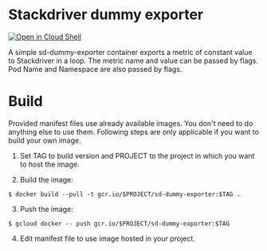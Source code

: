 # Stackdriver dummy exporter

[![Open in Cloud Shell](https://gstatic.com/cloudssh/images/open-btn.svg)](https://ssh.cloud.google.com/cloudshell/editor?cloudshell_git_repo=https://github.com/GoogleCloudPlatform/kubernetes-engine-samples&cloudshell_workspace=custom-metrics-autoscaling/direct-to-sd&cloudshell_tutorial=README.md)

A simple sd-dummy-exporter container exports a metric of constant value to Stackdriver in a loop.
The metric name and value can be passed by flags. Pod Name and Namespace are also passed by flags.

# Build

Provided manifest files use already available images. You don't need to do
anything else to use them. Following steps are only applicable if you want to
build your own image.

1. Set TAG to build version and PROJECT to the project in which you want to host the image.

2. Build the image:

`$ docker build --pull -t gcr.io/$PROJECT/sd-dummy-exporter:$TAG .`

3. Push the image:

`$ gcloud docker -- push gcr.io/$PROJECT/sd-dummy-exporter:$TAG`

4. Edit manifest file to use image hosted in your project.
